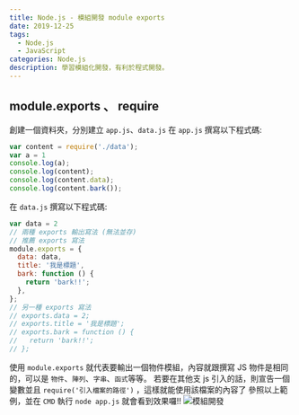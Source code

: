 ```yaml
---
title: Node.js - 模組開發 module exports 
date: 2019-12-25
tags: 
  - Node.js
  - JavaScript
categories: Node.js
description: 學習模組化開發，有利於程式開發。
---
```

## module.exports 、 require
創建一個資料夾，分別建立 `app.js`、`data.js` 
在 `app.js` 撰寫以下程式碼:
``` JavaScript
var content = require('./data');
var a = 1
console.log(a);
console.log(content);
console.log(content.data);
console.log(content.bark());
```
在 `data.js` 撰寫以下程式碼:
``` JavaScript
var data = 2
// 兩種 exports 輸出寫法 (無法並存)
// 推薦 exports 寫法
module.exports = {
  data: data,
  title: '我是標題',
  bark: function () {
    return 'bark!!';
  },
};
// 另一種 exports 寫法
// exports.data = 2;
// exports.title = '我是標題';
// exports.bark = function () {
//   return 'bark!!';
// };
```
使用 `module.exports` 就代表要輸出一個物件模組，內容就跟撰寫 JS 物件是相同的，可以是 `物件`、`陣列`、`字串`、`函式`等等。
若要在其他支 js 引入的話，則宣告一個變數並且 `require('引入檔案的路徑')` ，這樣就能使用該檔案的內容了
參照以上範例，並在 `CMD` 執行 `node app.js` 就會看到效果囉!!
![模組開發](https://i.imgur.com/D85PcD2.png)